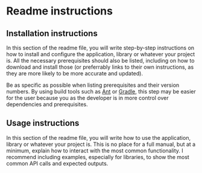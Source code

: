 # Readme instructions

## Installation instructions
In this section of the readme file, you will write step-by-step instructions on 
how to install and configure the application, library or whatever your project 
is. All the necessary prerequisites should also be listed, including on how to 
download and install those (or preferrably links to their own instructions, as 
they are more likely to be more accurate and updated).

Be as specific as possible when listing prerequisites and their version 
numbers. By using build tools such as [Ant][1] or [Gradle][2], this step may be 
easier for the user because you as the developer is in more control over 
dependencies and prerequisites.

## Usage instructions
In this section of the readme file, you will write how to use the application, 
library or whatever your project is. This is no place for a full manual, but at 
a minimum, explain how to interact with the most common functionality. I 
recommend including examples, especially for libraries, to show the most common 
API calls and expected outputs.


[1]: https://ant.apache.org/
[2]: https://gradle.org/
